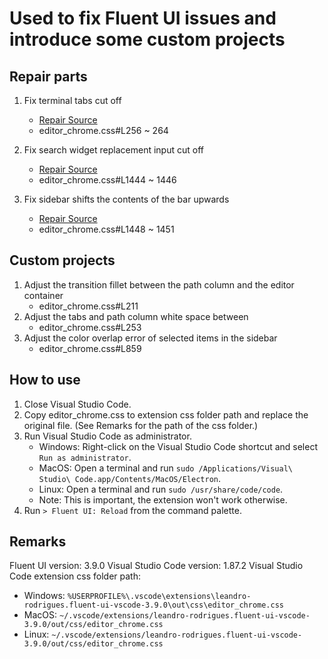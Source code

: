 # Used to fix Fluent UI issues and introduce some custom projects

## Repair parts

1. Fix terminal tabs cut off

   - [Repair Source](https://github.com/TheOld/vscode-fluent-ui/issues/56)
   - editor_chrome.css#L256 ~ 264

2. Fix search widget replacement input cut off

   - [Repair Source](https://github.com/TheOld/vscode-fluent-ui/pull/58)
   - editor_chrome.css#L1444 ~ 1446

3. Fix sidebar shifts the contents of the bar upwards

   - [Repair Source](https://github.com/TheOld/vscode-fluent-ui/pull/59)
   - editor_chrome.css#L1448 ~ 1451

## Custom projects

1. Adjust the transition fillet between the path column and the editor container
   - editor_chrome.css#L211
2. Adjust the tabs and path column white space between
   - editor_chrome.css#L253
3. Adjust the color overlap error of selected items in the sidebar
   - editor_chrome.css#L859

## How to use

1. Close Visual Studio Code.
2. Copy editor_chrome.css to extension css folder path and replace the original file. (See Remarks for the path of the css folder.)
3. Run Visual Studio Code as administrator.
   - Windows: Right-click on the Visual Studio Code shortcut and select `Run as administrator`.
   - MacOS: Open a terminal and run `sudo /Applications/Visual\ Studio\ Code.app/Contents/MacOS/Electron`.
   - Linux: Open a terminal and run `sudo /usr/share/code/code`.
   - Note: This is important, the extension won't work otherwise.
4. Run `> Fluent UI: Reload` from the command palette.

## Remarks

Fluent UI version: 3.9.0
Visual Studio Code version: 1.87.2
Visual Studio Code extension css folder path:

- Windows: `%USERPROFILE%\.vscode\extensions\leandro-rodrigues.fluent-ui-vscode-3.9.0\out\css\editor_chrome.css`
- MacOS: `~/.vscode/extensions/leandro-rodrigues.fluent-ui-vscode-3.9.0/out/css/editor_chrome.css`
- Linux: `~/.vscode/extensions/leandro-rodrigues.fluent-ui-vscode-3.9.0/out/css/editor_chrome.css`
